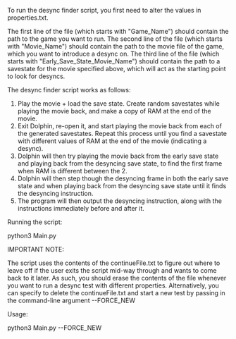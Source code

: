 To run the desync finder script, you first need to alter the values in properties.txt.

The first line of the file (which starts with "Game_Name") should contain the path to the game you want to run.
The second line of the file (which starts with "Movie_Name") should contain the path to the movie file of the game, which you want to introduce a desync on.
The third line of the file (which starts with "Early_Save_State_Movie_Name") should contain the path to a savestate for the movie specified above, which will act as the starting point to look for desyncs.

The desync finder script works as follows:

1. Play the movie + load the save state. Create random savestates while playing the movie back, and make a copy of RAM at the end of the movie.
2. Exit Dolphin, re-open it, and start playing the movie back from each of the generated savestates. Repeat this process until you find a savestate with different values of RAM at the end of the movie (indicating a desync).
3. Dolphin will then try playing the movie back from the early save state and playing back from the desyncing save state, to find the first frame when RAM is different between the 2.
4. Dolphin will then step though the desyncing frame in both the early save state and when playing back from the desyncing save state until it finds the desyncing instruction.
5. The program will then output the desyncing instruction, along with the instructions immediately before and after it.

Running the script:

python3 Main.py

IMPORTANT NOTE:

The script uses the contents of the continueFile.txt to figure out where to leave off if the user exits the script mid-way through and wants to come back to it later. As such, you should erase the contents of the file whenever you want to run a desync test with different properties. Alternatively, you can specify to delete the continueFile.txt and start a new test by passing in the command-line argument --FORCE_NEW

Usage:

python3 Main.py --FORCE_NEW